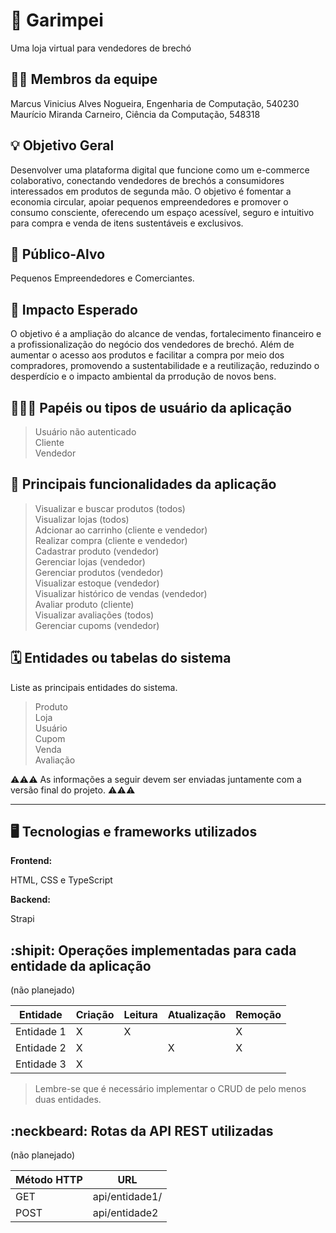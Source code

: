 # :checkered_flag: Garimpei

Uma loja virtual para vendedores de brechó

## :technologist: Membros da equipe

Marcus Vinicius Alves Nogueira, Engenharia de Computação, 540230 </br>
Maurício Miranda Carneiro, Ciência da Computação, 548318 </br>

## :bulb: Objetivo Geral
Desenvolver uma plataforma digital que funcione como um e-commerce colaborativo, conectando vendedores de brechós a consumidores interessados em produtos de segunda mão. O objetivo é fomentar a economia circular, apoiar pequenos empreendedores e promover o consumo consciente, oferecendo um espaço acessível, seguro e intuitivo para compra e venda de itens sustentáveis e exclusivos.

## :eyes: Público-Alvo
Pequenos Empreendedores e Comerciantes.

## :star2: Impacto Esperado
O objetivo é a ampliação do alcance de vendas, fortalecimento financeiro e a profissionalização do negócio dos vendedores de brechó. Além de aumentar o acesso aos produtos e facilitar a compra por meio dos compradores, promovendo a sustentabilidade e a reutilização, reduzindo o desperdício e o impacto ambiental da prrodução de novos bens.

## :people_holding_hands: Papéis ou tipos de usuário da aplicação

> Usuário não autenticado </br>
> Cliente </br>
> Vendedor </br>

## :triangular_flag_on_post:	 Principais funcionalidades da aplicação

> Visualizar e buscar produtos (todos) </br>
> Visualizar lojas (todos) </br>
> Adcionar ao carrinho (cliente e vendedor) </br>
> Realizar compra (cliente e vendedor) </br>
> Cadastrar produto (vendedor) </br>
> Gerenciar lojas (vendedor) </br>
> Gerenciar produtos (vendedor) </br>
> Visualizar estoque (vendedor) </br>
> Visualizar histórico de vendas (vendedor) </br>
> Avaliar produto (cliente) </br>
> Visualizar avaliações (todos) </br>
> Gerenciar cupoms (vendedor) </br>

## :spiral_calendar: Entidades ou tabelas do sistema

Liste as principais entidades do sistema.

> Produto </br>
> Loja </br>
> Usuário </br>
> Cupom </br>
> Venda </br>
> Avaliação </br>

:warning::warning::warning: As informações a seguir devem ser enviadas juntamente com a versão final do projeto. :warning::warning::warning:


----

## :desktop_computer: Tecnologias e frameworks utilizados

**Frontend:**

HTML, CSS e TypeScript

**Backend:**

Strapi

## :shipit: Operações implementadas para cada entidade da aplicação

(não planejado)

| Entidade| Criação | Leitura | Atualização | Remoção |
| --- | --- | --- | --- | --- |
| Entidade 1 | X |  X  |  | X |
| Entidade 2 | X |    |  X | X |
| Entidade 3 | X |    |  |  |

> Lembre-se que é necessário implementar o CRUD de pelo menos duas entidades.

## :neckbeard: Rotas da API REST utilizadas

(não planejado)

| Método HTTP | URL |
| --- | --- |
| GET | api/entidade1/|
| POST | api/entidade2 |
